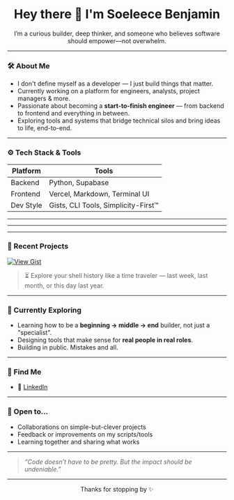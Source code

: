 
<h1 align="center">Hey there 👋 I'm Soeleece Benjamin</h1>

<p align="center">
  I’m a curious builder, deep thinker, and someone who believes software should empower—not overwhelm.
</p>

---

### 🛠 About Me

- I don't define myself as a developer — I just build things that matter.
- Currently working on a platform for engineers, analysts, project managers & more.
- Passionate about becoming a **start-to-finish engineer** — from backend to frontend and everything in between.
- Exploring tools and systems that bridge technical silos and bring ideas to life, end-to-end.

---

### ⚙️ Tech Stack & Tools

| Platform | Tools |
|----------|-------|
| Backend  | Python, Supabase |
| Frontend | Vercel, Markdown, Terminal UI |
| Dev Style | Gists, CLI Tools, Simplicity-First™ |

---

---

---

### 🧠 Recent Projects

[![View Gist](https://img.shields.io/badge/Gist-Command_Time_Travel-blue?logo=gnu-bash&style=for-the-badge)](https://gist.github.com/soelb/d59d4c7327d1a9ea8ac210b38f368f57)

> ⏳ Explore your shell history like a time traveler — last week, last month, or this day last year.


---

### 🌱 Currently Exploring

- Learning how to be a **beginning → middle → end** builder, not just a "specialist".
- Designing tools that make sense for **real people in real roles**.
- Building in public. Mistakes and all.

---

### 🧭 Find Me

- 💼 [LinkedIn](https://www.linkedin.com/in/your-link-here)

---

### 🤝 Open to...

- Collaborations on simple-but-clever projects
- Feedback or improvements on my scripts/tools
- Learning together and sharing what works

---

> _“Code doesn’t have to be pretty. But the impact should be undeniable.”_

---

<p align="center">Thanks for stopping by ✨</p>

<!--
**soelb/soelb** is a ✨ _special_ ✨ repository because its `README.md` (this file) appears on your GitHub profile.

Here are some ideas to get you started:

- 🔭 I’m currently working on ...
- 🌱 I’m currently learning ...
- 👯 I’m looking to collaborate on ...
- 🤔 I’m looking for help with ...
- 💬 Ask me about ...
- 📫 How to reach me: ...
- 😄 Pronouns: ...
- ⚡ Fun fact: ...
-->
